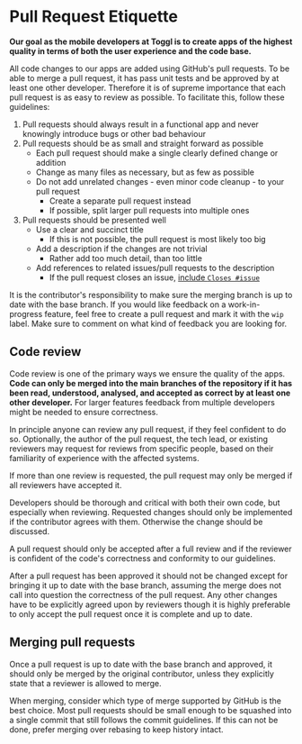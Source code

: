 # Pull Request Etiquette

**Our goal as the mobile developers at Toggl is to create apps of the highest quality in terms of both the user experience and the code base.**

All code changes to our apps are added using GitHub's pull requests. To be able to merge a pull request, it has pass unit tests and be approved by at least one other developer. Therefore it is of supreme importance that each pull request is as easy to review as possible. To facilitate this, follow these guidelines:

1. Pull requests should always result in a functional app and never knowingly introduce bugs or other bad behaviour
2. Pull requests should be as small and straight forward as possible
    - Each pull request should make a single clearly defined change or addition
    - Change as many files as necessary, but as few as possible
    - Do not add unrelated changes - even minor code cleanup - to your pull request
        - Create a separate pull request instead
        - If possible, split larger pull requests into multiple ones
3. Pull requests should be presented well
    - Use a clear and succinct title
        - If this is not possible, the pull request is most likely too big
    - Add a description if the changes are not trivial
        - Rather add too much detail, than too little
    - Add references to related issues/pull requests to the description
        - If the pull request closes an issue, [include `Closes #issue`](https://github.com/blog/1506-closing-issues-via-pull-requests)

It is the contributor's responsibility to make sure the merging branch is up to date with the base branch. If you would like feedback on a work-in-progress feature, feel free to create a pull request and mark it with the `wip` label. Make sure to comment on what kind of feedback you are looking for.

## Code review

Code review is one of the primary ways we ensure the quality of the apps. **Code can only be merged into the main branches of the repository if it has been read, understood, analysed, and accepted as correct by at least one other developer.** For larger features feedback from multiple developers might be needed to ensure correctness.

In principle anyone can review any pull request, if they feel confident to do so. Optionally, the author of the pull request, the tech lead, or existing reviewers may request for reviews from specific people, based on their familiarity of experience with the affected systems.

If more than one review is requested, the pull request may only be merged if all reviewers have accepted it.

Developers should be thorough and critical with both their own code, but especially when reviewing. Requested changes should only be implemented if the contributor agrees with them. Otherwise the change should be discussed.

A pull request should only be accepted after a full review and if the reviewer is confident of the code's correctness and conformity to our guidelines.

After a pull request has been approved it should not be changed except for bringing it up to date with the base branch, assuming the merge does not call into question the correctness of the pull request. Any other changes have to be explicitly agreed upon by reviewers though it is highly preferable to only accept the pull request once it is complete and up to date.

## Merging pull requests

Once a pull request is up to date with the base branch and approved, it should only be merged by the original contributor, unless they explicitly state that a reviewer is allowed to merge.

When merging, consider which type of merge supported by GitHub is the best choice. Most pull requests should be small enough to be squashed into a single commit that still follows the commit guidelines. If this can not be done, prefer merging over rebasing to keep history intact.
